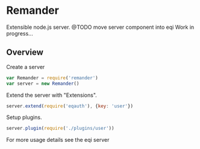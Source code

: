 Remander
======

Extensible node.js server.
@TODO move server component into eqi
Work in progress...

## Overview
Create a server
```js
var Remander = require('remander')
var server = new Remander()
```

Extend the server with "Extensions".
```js
server.extend(require('eqauth'), {key: 'user'})
```

Setup plugins.
```js
server.plugin(require('./plugins/user'))
```

For more usage details see the eqi server
